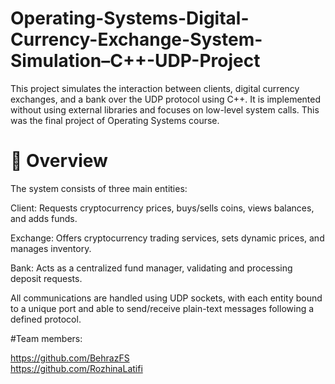 # Operating-Systems-Digital-Currency-Exchange-System-Simulation–C++-UDP-Project

This project simulates the interaction between clients, digital currency exchanges, and a bank over the UDP protocol using C++. It is implemented without using external libraries and focuses on low-level system calls. This was the final project of Operating Systems course.

# 📌 Overview
The system consists of three main entities:

Client: Requests cryptocurrency prices, buys/sells coins, views balances, and adds funds.

Exchange: Offers cryptocurrency trading services, sets dynamic prices, and manages inventory.

Bank: Acts as a centralized fund manager, validating and processing deposit requests.

All communications are handled using UDP sockets, with each entity bound to a unique port and able to send/receive plain-text messages following a defined protocol.

#Team members:

https://github.com/BehrazFS <br>
https://github.com/RozhinaLatifi
